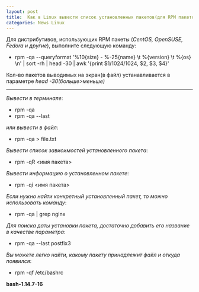 ```yaml
---
layout: post
title:  Как в Linux вывести список установленных пакетов(для RPM пакетов)
categories: News Linux
---
```



Для дистрибутивов, использующих RPM пакеты (*CentOS, OpenSUSE, Fedora и другие*), выполните следующую команду:

- rpm -qa --queryformat '%10{size} - %-25{name} \t %{version} \t %{os} \n' | sort -rh | head -30 | awk '{print $1/1024/1024, $2, $3, $4}'

Кол-во пакетов выводимых на экран(в файл) устанавливается в параметре *head -30(больше>меньше)*

**********************************************
*Вывести в терминале*:

- rpm -qa 
- rpm -qa --last

*или вывести в файл*:

- rpm -qa > file.txt 

*Вывести список зависимостей установленного пакета*:

- rpm -qR <имя пакета>

*Вывести информацию о установленном пакете*:

- rpm -qi <имя пакета>
 
*Если нужно найти конкретный установленный пакет, то можно использовать команду*:

- rpm -qa | grep nginx

*Для поиска даты установки пакета, достаточно добавить его название в качестве параметра*:

- rpm -qa --last postfix3

*Вы можете легко найти, какому пакету
принадлежит файл и откуда появился*:

- rpm -qf /etc/bashrc

**bash-1.14.7-16**